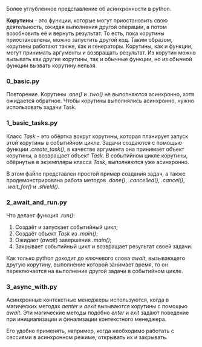 Более углублённое представление об асинхронности в python.

**Корутины** - это функции, которые могут приостановить свою деятельность, ожидая выполнения другой операции, а потом 
возобновить её и вернуть результат. То есть, пока корутины приостановлены, можно запустить другой код. Таким образом, 
корутины работают также, как и генераторы. Корутины, как и функции, могут принимать аргументы и возвращать результат. 
Из корутин можно вызывать как другие корутины, так и обычные функции, но из обычной функции вызвать корутину нельзя.

### 0_basic.py

Повторение. Корутины *.one()* и *.two()* не выполняются асинхронно, хотя ожидается обратное. Чтобы корутины выполнялись 
асинхронно, нужно использовать задачи Task.

### 1_basic_tasks.py

Класс *Task* - это обёртка вокруг корутины, которая планирует запуск этой корутины в событийном цикле. Задачи создаются 
с помощью функции *.create_task()*, в качестве аргумента она принимает объект корутины, а возвращает объект *Task*. В 
событийном цикле корутины, обёрнутые в экземпляры класса *Task*, выполняются уже асинхронно.

В этом файле представлен простой пример создания задач, а также продемонстрирована работа методов *.done()*, 
*.cancelled()*, *.cancel()*, *.wait_for()* и *.shield()*.

### 2_await_and_run.py

Что делает функция *.run()*:

1. Создаёт и запускает событийный цикл;
2. Создаёт объект *Task* из *.main()*;
3. Ожидает (*await*) завершения *.main()*;
4. Закрывает событийный цикл и возвращает результат своей задачи.

Как только python доходит до ключевого слова *await*, вызывающего другую корутину, выполнение которой занимает время, то 
он переключается на выполнение другой задачи в событийном цикле.

### 3_async_with.py

Асинхронные контекстные менеджеры используются, когда в магических методах *aenter* и *aexit* вызываются корутины с 
помощью *await*. Эти магические методы подобно *enter* и *exit* задают поведение при инициализации и финализации 
контекстного менеджера.

Его удобно применять, например, когда необходимо работать с сессиями в асинхронном режиме, открывать их и закрывать.

